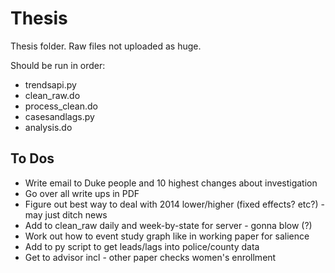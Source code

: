 # Thesis

Thesis folder. Raw files not uploaded as huge.

Should be run in order:
* trendsapi.py
* clean_raw.do
* process_clean.do
* casesandlags.py
* analysis.do


## To Dos

* Write email to Duke people and 10 highest changes about investigation
* Go over all write ups in PDF
* Figure out best way to deal with 2014 lower/higher (fixed effects? etc?) - may just ditch news
* Add to clean_raw daily and week-by-state for server - gonna blow (?)
* Work out how to event study graph like in working paper for salience
* Add to py script to get leads/lags into police/county data
* Get to advisor incl - other paper checks women's enrollment
